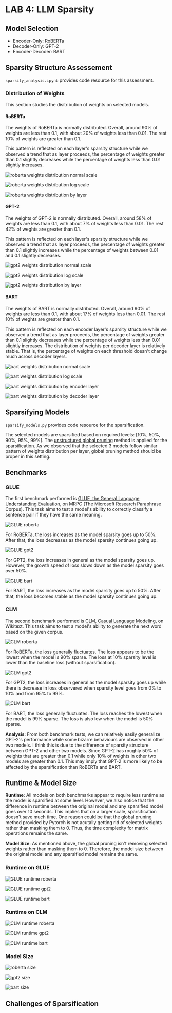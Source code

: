 # LAB 4: LLM Sparsity

## Model Selection
* Encoder-Only: RoBERTa
* Decoder-Only: GPT-2
* Encoder-Decoder: BART

## Sparsity Structure Assessement

`sparsity_analysis.ipynb` provides code resource for this assessment.

### Distribution of Weights

This section studies the disitribution of weights on selected models.

#### RoBERTa

The weights of RoBERTa is normally distributed. Overall, around 90% of weights are less than 0.1, with about 20% of weights less than 0.01. The rest 10% of weights are greater than 0.1.

This pattern is reflected on each layer's sparsity structure while we observed a trend that as layer proceeds, the percentage of weights greater than 0.1 slightly decreases while the percentage of weights less than 0.01 slightly increases.

![roberta weights distribution normal scale](plots/roberta_weights_dist_normal.png)

![roberta weights distribution log scale](plots/roberta_weights_dist_log.png)

![roberta weights distribution by layer](plots/roberta_weights_by_layers.png)

#### GPT-2

The weights of GPT-2 is normally distributed. Overall, around 58% of weights are less than 0.1, with about 7% of weights less than 0.01. The rest 42% of weghts are greater than 0.1.

This pattern is reflected on each layer's sparsity structure while we observed a trend that as layer proceeds, the percentage of weights greater than 0.1 slightly increases while the percentage of weights between 0.01 and 0.1 slightly decreases.

![gpt2 weights distribution normal scale](plots/gpt2_weights_dist_normal.png)

![gpt2 weights distribution log scale](plots/gpt2_weights_dist_log.png)

![gpt2 weights distribution by layer](plots/gpt2_weights_by_layers.png)

#### BART

The weights of BART is normally distributed. Overall, around 90% of weights are less than 0.1, with about 17% of weights less than 0.01. The rest 10% of weghts are greater than 0.1.

This pattern is reflected on each encoder layer's sparsity structure while we observed a trend that as layer proceeds, the percentage of weights greater than 0.1 slightly decreases while the percentage of weights less than 0.01 slightly increases. The distribution of weights per decoder layer is relatively stable. That is, the percentage of weights on each threshold doesn't change much across decoder layers.

![bart weights distribution normal scale](plots/bart_weights_dist_normal.png)

![bart weights distribution log scale](plots/bart_weights_dist_log.png)

![bart weights distribution by encoder layer](plots/bart-encoder_weights_by_layers.png)

![bart weights distribution by decoder layer](plots/bart-decoder_weights_by_layers.png)


## Sparsifying Models

`sparsify_models.py` provides code resource for the sparsification.

The selected models are sparsified based on required levels: [10%, 50%, 90%, 95%, 99%]. The [unstructured global pruning](https://pytorch.org/docs/stable/generated/torch.nn.utils.prune.global_unstructured.html) method is applied for the sparsification. As we observed that the selected 3 models follow similar pattern of weights distribution per layer, global pruning method should be proper in this setting.

## Benchmarks

### GLUE
The first benchmark performed is [GLUE, the General Language Understanding Evaluation](https://huggingface.co/datasets/glue), on MRPC (The Microsoft Research Paraphrase Corpus). This task aims to test a model's ability to correctly classify a sentence pair if they have the same meaning. 

![GLUE roberta](plots/glue-roberta_loss.png)

For RoBERTa, the loss increases as the model sparsity goes up to 50%. After that, the loss decreases as the model sparsity continues going up.

![GLUE gpt2](plots/glue-gpt2_loss.png)

For GPT2, the loss increases in general as the model sparsity goes up. However, the growth speed of loss slows down as the model sparsity goes over 50%.

![GLUE bart](plots/glue-bart_loss.png)

For BART, the loss increases as the model sparsity goes up to 50%. After that, the loss becomes stable as the model sparsity continues going up.


### CLM
The second benchmark performed is [CLM, Casual Language Modeling](https://huggingface.co/datasets/wikitext), on Wikitext. This task aims to test a model's ability to generate the next word based on the given corpus.

![CLM roberta](plots/clm-roberta_loss.png)

For RoBERTa, the loss generally fluctuates. The loss appears to be the lowest when the model is 90% sparse. The loss at 10% sparsity level is lower than the baseline loss (without sparsification).  

![CLM gpt2](plots/clm-gpt2_loss.png)

For GPT2, the loss increases in general as the model sparsity goes up while there is decrease in loss observered when sparsity level goes from 0% to 10% and from 95% to 99%.

![CLM bart](plots/clm-bart_loss.png)

For BART, the loss generally fluctuates. The loss reaches the lowest when the model is 99% sparse. The loss is also low when the model is 50% sparse.

**Analysis**: From both benchmark tests, we can relatively easily generalize GPT-2's performance while some bizarre behaviours are observed in other two models. I think this is due to the difference of sparsity structure between GPT-2 and other two models. Since GPT-2 has roughly 50% of weights that are greater than 0.1 while only 10% of weights in other two models are greater than 0.1. This may imply that GPT-2 is more likely to be affected by the sparsification than RoBERTa and BART. 

## Runtime & Model Size

**Runtime**: All models on both benchmarks appear to require less runtime as the model is sparsified at some level. However, we also notice that the difference in runtime between the original model and any sparsified model goes over 10 seconds. This implies that on a larger scale, sparsification doesn't save much time. One reason could be that the global pruning method provided by Pytorch is not acutally getting rid of selected weights rather than masking them to 0. Thus, the time complexity for matrix operations remains the same.

**Model Size**: As mentioned above, the global pruning isn't removing selected weights rather than masking them to 0. Therefore, the model size between the original model and any sparsified model remains the same.

### Runtime on GLUE

![GLUE runtime roberta](plots/glue-roberta_runtime.png)

![GLUE runtime gpt2](plots/glue-gpt2_runtime.png)

![GLUE runtime bart](plots/glue-bart_runtime.png)


### Runtime on CLM

![CLM runtime roberta](plots/clm-roberta_runtime.png)

![CLM runtime gpt2](plots/clm-gpt2_runtime.png)

![CLM runtime bart](plots/clm-bart_runtime.png)

### Model Size

![roberta size](plots/roberta_size.png)

![gpt2 size](plots/gpt2_size.png)

![bart size](plots/bart_size.png)


## Challenges of Sparsification